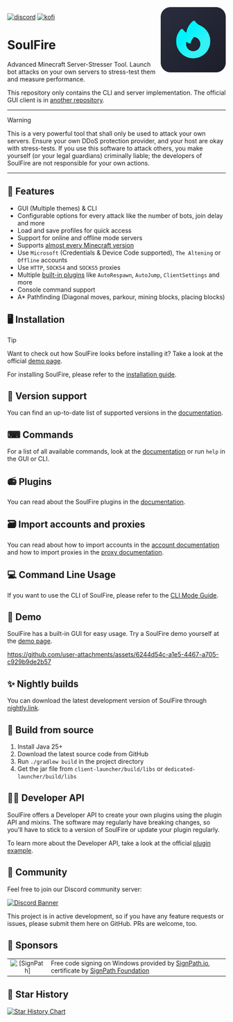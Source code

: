 <img align="right" src="https://github.com/AlexProgrammerDE/SoulFire/blob/main/mod/src/main/resources/icons/icon.png?raw=true" height="150" width="150">

[![discord](https://cdn.jsdelivr.net/npm/@intergrav/devins-badges@3/assets/cozy/social/discord-singular_vector.svg)](https://discord.gg/vHgRd6YZmH) [![kofi](https://cdn.jsdelivr.net/npm/@intergrav/devins-badges@3/assets/cozy/donate/kofi-singular_vector.svg)](https://ko-fi.com/alexprogrammerde)

# SoulFire

Advanced Minecraft Server-Stresser Tool. Launch bot attacks on your own servers to stress-test them and measure
performance.

This repository only contains the CLI and server implementation. The official GUI client is in [another repository](https://github.com/AlexProgrammerDE/SoulFireClient).

---

> [!WARNING]
> This is a very powerful tool that shall only be used to attack your own servers. Ensure your own DDoS protection
> provider, and your host are okay with stress-tests. If you use this software to attack others, you make yourself (or
> your
> legal guardians) criminally liable; the developers of SoulFire are not responsible for your own actions.

---

## 🚀 Features

* GUI (Multiple themes) & CLI
* Configurable options for every attack like the number of bots, join delay and more
* Load and save profiles for quick access
* Support for online and offline mode servers
* Supports [almost every Minecraft version](#-version-support)
* Use `Microsoft` (Credentials & Device Code supported), `The Altening` or `Offline` accounts
* Use `HTTP`, `SOCKS4` and `SOCKS5` proxies
* Multiple [built-in plugins](#-plugins) like `AutoRespawn`, `AutoJump`, `ClientSettings` and more
* Console command support
* A* Pathfinding (Diagonal moves, parkour, mining blocks, placing blocks)

## 🖥 Installation

> [!TIP]
> Want to check out how SoulFire looks before installing it? Take a look at the official [demo page](https://demo.soulfiremc.com).

For installing SoulFire, please refer to the [installation guide](https://soulfiremc.com/docs/installation).

## 🍿 Version support

You can find an up-to-date list of supported versions in
the [documentation](https://soulfiremc.com/docs/usage/versions).

## ⌨ Commands

For a list of all available commands, look at the [documentation](https://soulfiremc.com/docs/usage/commands)
or run `help` in the GUI or CLI.

## 📻 Plugins

You can read about the SoulFire plugins in the [documentation](https://soulfiremc.com/docs/usage/plugins).

## 🗃 Import accounts and proxies

You can read about how to import accounts in the [account documentation](https://soulfiremc.com/docs/usage/accounts) and
how to import proxies in the [proxy documentation](https://soulfiremc.com/docs/usage/proxies).

## 💻 Command Line Usage

If you want to use the CLI of SoulFire, please refer to the [CLI Mode Guide](https://soulfiremc.com/docs/guides/cli-mode).

## 🧵 Demo

SoulFire has a built-in GUI for easy usage. Try a SoulFire demo yourself at the [demo page](https://demo.soulfiremc.com).

https://github.com/user-attachments/assets/6244d54c-a1e5-4467-a705-c929b9de2b57

## ✨ Nightly builds

You can download the latest development version of SoulFire
through [nightly.link](https://nightly.link/AlexProgrammerDE/SoulFire/workflows/build/main).

## 🔧 Build from source

1. Install Java 25+
2. Download the latest source code from GitHub
3. Run `./gradlew build` in the project directory
4. Get the jar file from `client-launcher/build/libs` or `dedicated-launcher/build/libs`

## 👨‍💻 Developer API

SoulFire offers a Developer API to create your own plugins using the plugin API and mixins.
The software may regularly have breaking changes, so you'll have to stick to a version of SoulFire or update your plugin
regularly.

To learn more about the Developer API, take a look at the
official [plugin example](https://github.com/AlexProgrammerDE/SoulFirePluginExample).

## 🌈 Community

Feel free to join our Discord community server:

[![Discord Banner](https://discord.com/api/guilds/739784741124833301/widget.png?style=banner2)](https://discord.gg/vHgRd6YZmH)

This project is in active development, so if you have any feature requests or issues, please submit them here on GitHub.
PRs are welcome, too.

## 🏅 Sponsors

<table>
 <tbody>
  <tr>
   <td align="center"><img alt="[SignPath]" src="https://avatars.githubusercontent.com/u/34448643" height="30"/></td>
   <td>Free code signing on Windows provided by <a href="https://signpath.io/?utm_source=foundation&utm_medium=github&utm_campaign=soulfire">SignPath.io</a>, certificate by <a href="https://signpath.org/?utm_source=foundation&utm_medium=github&utm_campaign=soulfire">SignPath Foundation</a></td>
  </tr>
 </tbody>
</table>

## 🌟 Star History

<a href="https://star-history.com/#AlexProgrammerDE/SoulFire&Date">
  <picture>
    <source media="(prefers-color-scheme: dark)" srcset="https://api.star-history.com/svg?repos=AlexProgrammerDE/SoulFire&type=Date&theme=dark" />
    <source media="(prefers-color-scheme: light)" srcset="https://api.star-history.com/svg?repos=AlexProgrammerDE/SoulFire&type=Date" />
    <img alt="Star History Chart" src="https://api.star-history.com/svg?repos=AlexProgrammerDE/SoulFire&type=Date" />
  </picture>
</a>
